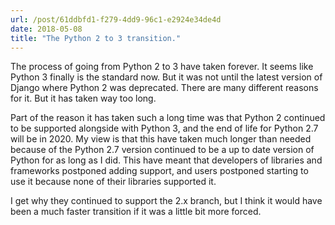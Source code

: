 ```yaml
---
url: /post/61ddbfd1-f279-4dd9-96c1-e2924e34de4d
date: 2018-05-08
title: "The Python 2 to 3 transition."
---
```


The process of going from Python 2 to 3 have taken forever. It seems like Python 3 finally is the standard now. But it was not until the latest version of Django where Python 2 was deprecated. There are many different reasons for it. But it has taken way too long. 

Part of the reason it has taken such a long time was that Python 2 continued to be supported alongside with Python 3, and the end of life for Python 2.7 will be in 2020. My view is that this have taken much longer than needed because of the Python 2.7 version continued to be a up to date version of Python for as long as I did. This have meant that developers of libraries and frameworks postponed adding support, and users postponed starting to use it because none of their libraries supported it. 

I get why they continued to support the 2.x branch, but I think it would have been a much faster transition if it was a little bit more forced. 